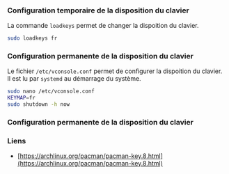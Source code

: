 ### Configuration temporaire de la disposition du clavier

La commande `loadkeys` permet de changer la dispoition du clavier.

```sh
sudo loadkeys fr
```

### Configuration permanente de la disposition du clavier

Le fichier `/etc/vconsole.conf` permet de configurer la dispoition du clavier.  
Il est lu par `systemd` au démarrage du système.

```sh
sudo nano /etc/vconsole.conf
KEYMAP=fr
sudo shutdown -h now
```

### Configuration permanente de la disposition du clavier


### Liens

* [https://archlinux.org/pacman/pacman-key.8.html](https://archlinux.org/pacman/pacman-key.8.html)
